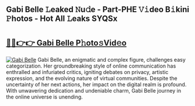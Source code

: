 ## Gabi Belle 𝙻eaked 𝙽u𝚍e - Part-PHE 𝚅𝚒deo B𝚒kini 𝙿hotos - Hot All 𝙻eaks SYQSx

# <h2><a href="http://ld2zmof.urlbe.top/?page=Gabi+Belle">🔗🔗👉👉 Gabi Belle P𝚑oto𝚜Vid𝚎o</a></h2>

[![Gabi Belle](https://i.imgur.com/eBuTRDB.gif)](http://ld2zmof.urlbe.top/?page=Gabi+Belle)
Gabi Belle, an enigmatic and complex figure, challenges easy categorization. Her groundbreaking style of online communication has enthralled and infuriated critics, igniting debates on privacy, artistic expression, and the evolving nature of virtual communities. Despite the uncertainty of her next actions, her impact on the digital realm is profound. With unwavering dedication and undeniable charm, Gabi Belle journey in the online universe is unending.
